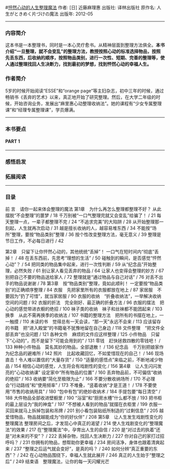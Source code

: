 #[怦然心动的人生整理魔法](https://book.douban.com/subject/10747883/)
作者:  [日] 近藤麻理惠
出版社: 译林出版社
原作名: 人生がときめく片づけの魔法
出版年: 2012-05
***
### 内容简介 
这本书是一本整理书，同时是一本心灵疗愈书。从精神层面到整理方法俱全。**本书介绍“一旦整理，就不会变乱”的整理方法，教授按照心动的标准选择物品，按照先丢东西，后收纳的顺序，按照物品类别，进行一次性、短期、完善的整理等，使人通过整理找回人生决断力，找到最初的梦想，找到怦然心动的幸福人生。**

### 作者简介
5岁的时候开始阅读“ESSE”和“orange page”等主妇杂志，初中三年的时候，通过畅销书《丢弃的艺术》以来，真正地开始了研究整理。然后，在大学二年级的时候，开始咨询业务，发展出“麻里惠心动整理收纳法”。她的课程有“少女专属整理课”和“经理专属整理课”，学员爆满。
 
***
### 本书要点
#### PART 1 
***
### 感悟启发
### 拓展阅读
***
### 目录
前 言　请你一起来体会整理的魔法
第1章　为什么再怎么整理都整理不好？
从此摆脱“不会整理”的噩梦 / 18
千万别被“一口气整理完就又会变乱”给骗了！ / 21
每天整理一点，一辈子都整理不完 / 24
“不追求完美”的大陷阱 / 28
从开始整理那一刻起，人生就再次启动 / 31
越是擅长收纳的人，越容易堆东西 / 34
不能按“场所”整理，要按“物品类别”整理 / 36
按个性改变整理方法，毫无意义 / 39
整理是节日工作，不必每日进行 / 42

第2章　只留下让你怦然心动的，其他统统“丢掉”！
一口气在短时间内“彻底”丢掉！ / 48
在丢东西前，先思考“理想的生活” / 50
碰触到的瞬间，是否感觉“怦然心动”？ / 54
把同类的物品集中起来，进行一次性判断 / 59
从“纪念品”开始整理，必然失败 / 61
别让家人看见丢弃的物品 / 64
让家人也变得会整理的妙方 / 67
别把自己不要的物品送给家人 / 72
整理就是“通过物品与自己对话” / 76
对丢不出手的物品说谢谢 / 78
第3章　按“物品类别”整理，竟如此顺利！
一定要按“物品类别”的正确顺序整理 / 84
衣服　先把家里所有的衣服都放在地上 / 87
家居服　不要因为“扔了可惜”，就当家居服 / 90
衣服的收纳　“折叠收纳法”，一举解决收纳空间的问题 / 92
衣服的折法　完全刚好、最正确的折叠方法 / 96
衣服的摆法　把心动的感觉带进衣橱的绝招 / 100
袜子类的收纳　袜子和丝袜都不能团起来 / 103
换季　从此不需再换季的收纳法 / 107
书籍的整理方法　把所有的书摆在地上，一一触摸 / 110
未读的书　觉得总有一天会读，“那一天”永远不会来 / 113
应该留存的书籍　把“进入殿堂”的书籍毫不犹豫地留在自己身边 / 118
文件整理　“把文件全部丢弃”也没问题 / 121
各种文件　麻烦的文件应这样整理 / 125
小件物品　只留下“心动的”，而不是留下“可能会用到的” / 131
零钱　赶快拯救四散的零钱吧！ / 133
种种小件物品　莫名其妙的物品，全部退散！ / 136
纪念品　千万别把娘家作为纪念品的避难所 / 142
照片　比起收藏回忆，不如爱惜现在的自己！ / 146
现场直击！令人难以置信的“大量存货” / 150
“适量的感悟点”来临之前，不断地减少物品 / 154
相信心动的感觉，人生将会有戏剧性的变化 / 156
第4章　让人生闪闪发亮的“心动收纳课”
设定家中“所有物品的位置” / 160
丢弃物品前，不可偏信“收纳的绝招” / 163
收纳要“简化至极限为止” / 166
不要分散收纳场所 / 170
不必理会“行动路线”和“使用频率” / 173
不堆叠，“竖着收纳”才是王道！ / 178
不要使用“市售的收纳用具” / 180
“包中有包”的绝妙收纳术 / 184
手提包要“每日清空” / 188
大件物品全部收进壁橱里 / 190
“浴室”和“厨房水槽”什么都不放 / 193
把书柜的最上层设为“我的神龛” / 197
“不想被人看到的物品”就摆在衣柜里 / 199
衣服一买回来就马上拆掉包装和吊牌 / 201
别小看包装贴纸所制造的“过剩信息” / 205
越爱惜物品，物品就越能成为“你的好伙伴” / 208
第5章　让人生发生戏剧性变化的整理魔法
整理房间之后，才发现心中真正的渴望 / 214
使人生戏剧变化的“整理魔法”的效果 / 217
在“整理魔法”中，孕育出人生的自信 / 220
是“对过去的执着”还是“对未来的不安”？ / 222
丢掉杂物，找回人生决断力 / 227
你对自己的家打过招呼吗？ / 231
你拥有的物品，想帮助你更幸福 / 234
房间洁净，身体也跟着清爽起来 / 237
“整理之后运气就会变好”，是真的吗？ / 240
如何分辨“真正重要的东西”？ / 242
在心动物品围绕下，幸福人生就此展开 / 246
真正的人生始于“整理之后” / 249
结束语　整理魔法，让你的每一天闪耀光芒
